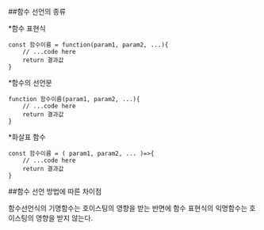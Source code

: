 ##함수 선언의 종류

*함수 표현식
```
const 함수이름 = function(param1, param2, ...){
	// ...code here
	return 결과값
}
```

*함수의 선언문
```
function 함수이름(param1, param2, ...){
    // ...code here
    return 결과값
}
```

*화살표 함수
```
const 함수이름 = ( param1, param2, ... )=>{
    // ...code here
    return 결과값
}
```

##함수 선언 방법에 따른 차이점

함수선언식의 기명함수는 호이스팅의 영향을 받는 반면에 함수 표현식의 익명함수는 호이스팅의 영향을 받지 않는다.
